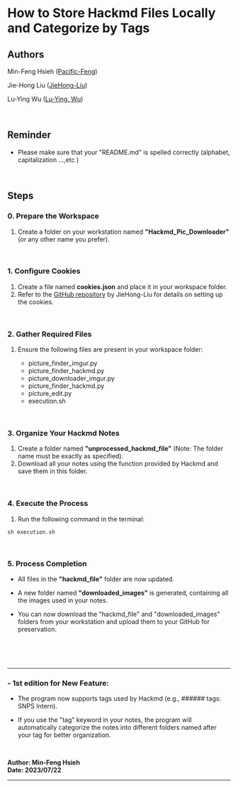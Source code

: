 # How to Store Hackmd Files Locally and Categorize by Tags

## Authors

Min-Feng Hsieh ([Pacific-Feng](https://github.com/Pacific-Feng))

Jie-Hong Liu ([JieHong-Liu](https://github.com/JieHong-Liu))

Lu-Ying Wu ([Lu-Ying, Wu](https://github.com/s95209))

<br>

## Reminder
   * Please make sure that your "README.md" is spelled correctly (alphabet, capitalization ...,etc )
<br>

## Steps

### 0. Prepare the Workspace

1. Create a folder on your workstation named **"Hackmd_Pic_Downloader"** (or any other name you prefer).

<br>

### 1. Configure Cookies

1. Create a file named **cookies.json** and place it in your workspace folder.
2. Refer to the [GitHub repository](https://github.com/JieHong-Liu/HackMD_IMG_downloader/tree/main) by JieHong-Liu for details on setting up the cookies.

<br>

### 2. Gather Required Files

1. Ensure the following files are present in your workspace folder:

   - picture_finder_imgur.py
   - picture_finder_hackmd.py
   - picture_downloader_imgur.py
   - picture_finder_hackmd.py
   - picture_edit.py
   - execution.sh

<br>

### 3. Organize Your Hackmd Notes

1. Create a folder named **"unprocessed_hackmd_file"** (Note: The folder name must be exactly as specified).
2. Download all your notes using the function provided by Hackmd and save them in this folder.

<br>

### 4. Execute the Process

1. Run the following command in the terminal:

```shell
sh execution.sh
```

<br>

### 5. Process Completion

* All files in the **"hackmd_file"** folder are now updated.

* A new folder named **"downloaded_images"** is generated, containing all the images used in your notes.

* You can now download the "hackmd_file" and "downloaded_images" folders from your workstation and upload them to your GitHub for preservation.

<br><br><br>

----

### **- 1st edition** for New Feature:

* The program now supports tags used by Hackmd (e.g., ###### tags: SNPS Intern).

* If you use the "tag" keyword in your notes, the program will automatically categorize the notes into different folders named after your tag for better organization.

<br>

**Author: Min-Feng Hsieh**  
**Date: 2023/07/22**

----